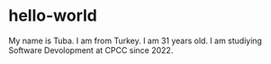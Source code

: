 # hello-world
My name is Tuba. I am from Turkey. I am 31 years old. I am studiying Software Devolopment at CPCC since 2022.
